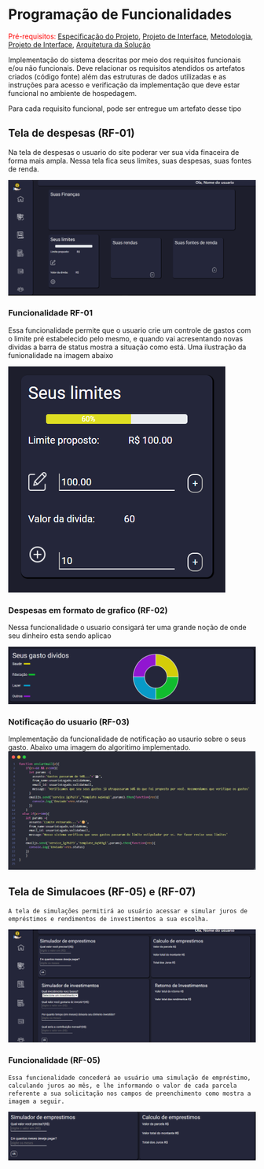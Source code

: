 # Programação de Funcionalidades

<span style="color:red">Pré-requisitos: <a href="2-Especificação do Projeto.md"> Especificação do Projeto</a></span>, <a href="3-Projeto de Interface.md"> Projeto de Interface</a>, <a href="4-Metodologia.md"> Metodologia</a>, <a href="3-Projeto de Interface.md"> Projeto de Interface</a>, <a href="5-Arquitetura da Solução.md"> Arquitetura da Solução</a>

Implementação do sistema descritas por meio dos requisitos funcionais e/ou não funcionais. Deve relacionar os requisitos atendidos os artefatos criados (código fonte) além das estruturas de dados utilizadas e as instruções para acesso e verificação da implementação que deve estar funcional no ambiente de hospedagem.

Para cada requisito funcional, pode ser entregue um artefato desse tipo

## Tela de despesas (RF-01)
Na tela de despesas o usuario do site poderar ver sua vida finaceira de forma mais ampla. Nessa tela fica seus limites, suas despesas, suas fontes de renda.

![Template](img/template.png)

### Funcionalidade RF-01
Essa funcionalidade permite que o usuario crie um controle de gastos com o limite pré estabelecido pelo mesmo, e quando vai acresentando novas dividas a barra de status mostra a situação como está. Uma ilustração da funionalidade na imagem abaixo

![RF-01](img/RF-01.png)

### Despesas em formato de grafico (RF-02)
Nessa funcionalidade o usuario consigará ter uma grande noção de onde seu dinheiro esta sendo aplicao

![RF-02](img/rf-02.png)

### Notificação do usuario (RF-03)
Implementação da funcionalidade de notificação ao usaurio sobre o seus gasto. Abaixo uma imagem do algoritimo implementado.
![RF-03](img/rf-03.png)

## Tela de Simulacoes (RF-05) e (RF-07)
    A tela de simulações permitirá ao usuário acessar e simular juros de empréstimos e rendimentos de investimentos a sua escolha.

![Simulacoes](img/Simula%C3%A7%C3%B5es%20Intt..png)  

### Funcionalidade (RF-05)
    Essa funcionalidade concederá ao usuário uma simulação de empréstimo, calculando juros ao mês, e lhe informando o valor de cada parcela referente a sua solicitação nos campos de preenchimento como mostra a imagem a seguir.

 ![RF-05](img/simulacoes%20func..png)   